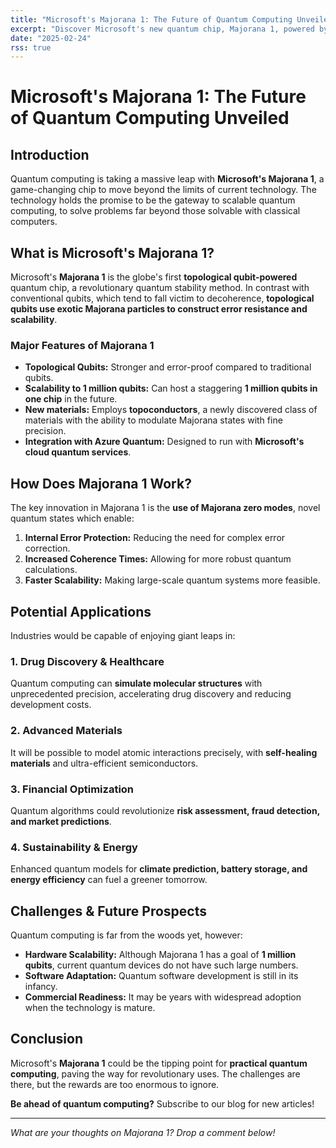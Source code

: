 ```yaml
---
title: "Microsoft's Majorana 1: The Future of Quantum Computing Unveiled"
excerpt: "Discover Microsoft's new quantum chip, Majorana 1, powered by topological qubits. Learn how it revolutionizes computing, its applications, and future impact."
date: "2025-02-24"
rss: true
---
```


# Microsoft's Majorana 1: The Future of Quantum Computing Unveiled  

## Introduction

Quantum computing is taking a massive leap with **Microsoft's Majorana 1**, a game-changing chip to move beyond the limits of current technology. The technology holds the promise to be the gateway to scalable quantum computing, to solve problems far beyond those solvable with classical computers.

## What is Microsoft's Majorana 1?

Microsoft's **Majorana 1** is the globe's first **topological qubit-powered** quantum chip, a revolutionary quantum stability method. In contrast with conventional qubits, which tend to fall victim to decoherence, **topological qubits use exotic Majorana particles to construct error resistance and scalability**.

### Major Features of Majorana 1
- **Topological Qubits:** Stronger and error-proof compared to traditional qubits.
- **Scalability to 1 million qubits:** Can host a staggering **1 million qubits in one chip** in the future.
- **New materials:** Employs **topoconductors**, a newly discovered class of materials with the ability to modulate Majorana states with fine precision.
- **Integration with Azure Quantum:** Designed to run with **Microsoft's cloud quantum services**.

## How Does Majorana 1 Work?

The key innovation in Majorana 1 is the **use of Majorana zero modes**, novel quantum states which enable:
1. **Internal Error Protection:** Reducing the need for complex error correction.
2. **Increased Coherence Times:** Allowing for more robust quantum calculations.
3. **Faster Scalability:** Making large-scale quantum systems more feasible.

## Potential Applications

Industries would be capable of enjoying giant leaps in:

### 1. Drug Discovery & Healthcare
Quantum computing can **simulate molecular structures** with unprecedented precision, accelerating drug discovery and reducing development costs.

### 2. Advanced Materials
It will be possible to model atomic interactions precisely, with **self-healing materials** and ultra-efficient semiconductors.

### 3. Financial Optimization
Quantum algorithms could revolutionize **risk assessment, fraud detection, and market predictions**.

### 4. Sustainability & Energy
Enhanced quantum models for **climate prediction, battery storage, and energy efficiency** can fuel a greener tomorrow.

## Challenges & Future Prospects

Quantum computing is far from the woods yet, however:
- **Hardware Scalability:** Although Majorana 1 has a goal of **1 million qubits**, current quantum devices do not have such large numbers.
- **Software Adaptation:** Quantum software development is still in its infancy.
- **Commercial Readiness:** It may be years with widespread adoption when the technology is mature.

## Conclusion

Microsoft's **Majorana 1** could be the tipping point for **practical quantum computing**, paving the way for revolutionary uses. The challenges are there, but the rewards are too enormous to ignore.

**Be ahead of quantum computing?** Subscribe to our blog for new articles!

---
*What are your thoughts on Majorana 1? Drop a comment below!*

